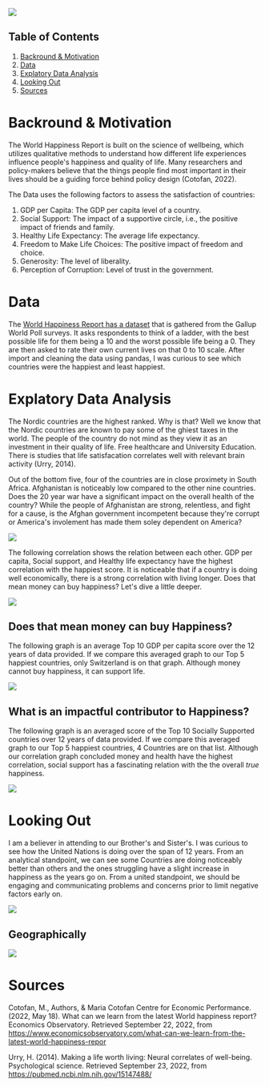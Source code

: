 

![](img/whr.png)


## Table of Contents
1. [Backround & Motivation](#backround--motivation)
2. [Data](#data)
3. [Explatory Data Analysis](#explatory-data-analysis)
4. [Looking Out](#looking-out)
5. [Sources](#sources)

# Backround & Motivation

The World Happiness Report is built on the science of wellbeing, which utilizes qualitative methods to understand how different life experiences influence people's happiness and quality of life. Many researchers and policy-makers believe that the things people find most important in their lives should be a guiding force behind policy design (Cotofan, 2022).

The Data uses the following factors to assess the satisfaction of countries:

1. GDP per Capita: The GDP per capita level of a country.
2. Social Support: The impact of a supportive circle, i.e., the positive impact of friends and family.
3. Healthy Life Expectancy: The average life expectancy.
4.  Freedom to Make Life Choices: The positive impact of freedom and choice.
5.  Generosity: The level of liberality.
6.  Perception of Corruption: Level of trust in the government.



# Data

The [World Happiness Report has a dataset](https://worldhappiness.report) that is gathered from the Gallup World Poll surveys. It asks respondents to think of a ladder, with the best possible life for them being a 10 and the worst possible life being a 0. They are then asked to rate their own current lives on that 0 to 10 scale. After import and cleaning the data using pandas, I was curious to see which countries were the happiest and least happiest.

# Explatory Data Analysis

The Nordic countries are the highest ranked. Why is that? Well we know that the Nordic countries are known to pay some of the ghiest taxes in the world. The people of the country do not mind as they view it as an investment in their quality of life. Free healthcare and University Education. There is studies that life satisfacation correlates well with relevant brain activity (Urry, 2014).

Out of the bottom five, four of the countries are in close proximety in South Africa. Afghanistan is noticeably low compared to the other nine countries. Does the 20 year war have a significant impact on the overall health of the country? While the people of Afghanistan are strong, relentless, and fight for a cause, is the Afghan government incompetent because they're corrupt or America's involement has made them soley dependent on America?

![](img/Top%20%26%20Lower%205%20Countries.png)

The following correlation shows the relation between each other. GDP per capita, Social support, and Healthy life expectancy have the highest correlation with the happiest score. It is noticeable that if a country is doing well economically, there is a strong correlation with living longer. Does that mean money can buy happiness? Let's dive a little deeper.

![](img/Correlation.png)

## Does that mean money can buy Happiness?

The following graph is an average Top 10 GDP per capita score over the 12 years of data provided. If we compare this averaged graph to our Top 5 happiest countries, only Switzerland is on that graph. Although money cannot buy happiness, it can support life.

![](img/Top%2010%20GDP%20capita.png)

## What is an impactful contributor to Happiness?

The following graph is an averaged score of the Top 10 Socially Supported countries over 12 years of data provided. If we compare this averaged graph to our Top 5 happiest countries, 4 Countries are on that list. Although our correlation graph concluded money and health have the highest correlation, social support has a  fascinating relation with the the overall *true* happiness.

![](img/Top%2010%20Social%20Support.png)

# Looking Out

I am a believer in attending to our Brother's and Sister's. I was curious to see how the United Nations is doing over the span of 12 years. From an analytical standpoint, we can see some Countries are doing noticeably better than others and the ones struggling have a slight increase in happiness as the years go on. From a united standpoint, we should be engaging and communicating problems and concerns prior to limit negative factors early on.

![](img/United%20Nations%20through%20the%20years.png)

## Geographically

![](img/Geopandas.png)

# Sources

Cotofan, M., Authors, & Maria Cotofan Centre for Economic Performance. (2022, May 18). What can we learn from the latest World happiness report? Economics Observatory. Retrieved September 22, 2022, from https://www.economicsobservatory.com/what-can-we-learn-from-the-latest-world-happiness-repor

Urry, H. (2014). Making a life worth living: Neural correlates of well-being. Psychological science. Retrieved September 23, 2022, from https://pubmed.ncbi.nlm.nih.gov/15147488/ 
